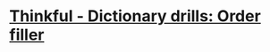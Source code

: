 ﻿# [Thinkful - Dictionary drills: Order filler](https://www.codewars.com/kata/thinkful-dictionary-drills-order-filler/)
